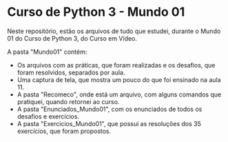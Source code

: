 # Curso de Python 3 - Mundo 01

Neste repositório, estão os arquivos de tudo que estudei, durante o Mundo 01 do Curso de Python 3, do Curso em Vídeo.

A pasta "Mundo01" contém:

- Os arquivos com as práticas, que foram realizadas e os desafios, que foram resolvidos, separados por aula.
- Uma captura de tela, que mostra um pouco do que foi ensinado na aula 11.
- A pasta "Recomeco", onde está um arquivo, com alguns comandos que pratiquei, quando retornei ao curso.
- A pasta "Enunciados_Mundo01", com os enunciados de todos os desafios e exercícios.
- A pasta "Exercicios_Mundo01", que possui as resoluções dos 35 exercícios, que foram propostos.

